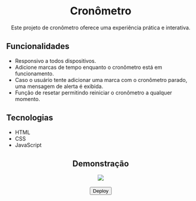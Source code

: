 <div align="center">
  <h1>Cronômetro</h1>
  <p>Este projeto de cronômetro oferece uma experiência prática e interativa.
  </p>
</div>

## Funcionalidades
- Responsivo a todos dispositivos.
- Adicione marcas de tempo enquanto o cronômetro está em funcionamento.
- Caso o usuário tente adicionar uma marca com o cronômetro parado, uma mensagem de alerta é exibida.
- Função de resetar permitindo reiniciar o cronômetro a qualquer momento.

## Tecnologias
- HTML  
- CSS
- JavaScript

<div align="center">
  <h2>Demonstração</h2>
  <img src="https://github.com/user-attachments/assets/ccae3e73-9177-4b3e-b63e-dbefaa9e736c">
</div>

<div align="center">
  <a href="https://wangeloow.github.io/cronometro/"><br>
    <button>Deploy</button>
  </a>
</div>
